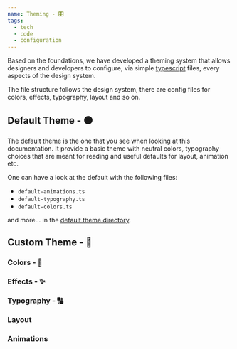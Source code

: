 ```yaml
---
name: Theming - 🎛
tags:
  - tech
  - code
  - configuration
---
```


<DocHeader props={props}/>

Based on the foundations, we have developed a theming system that allows
designers and developers to configure, via simple
[typescript](https://www.typescriptlang.org/) files, every aspects of the design
system.

The file structure follows the design system, there are config files for colors,
effects, typography, layout and so on.

## Default Theme - ⚫️

The default theme is the one that you see when looking at this documentation. It
provide a basic theme with neutral colors, typography choices that are meant for
reading and useful defaults for layout, animation etc.

One can have a look at the default with the following files:

- `default-animations.ts`
- `default-typography.ts`
- `default-colors.ts`

and more... in the
[default theme directory](https://github.com/newrade/newrade/tree/master/packages/core-react-ui/src/design-system).

## Custom Theme - 🔵

### Colors - 🌈

### Effects - ✨

### Typography - 🔠

### Layout

### Animations
